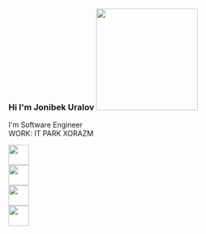 ### Hi I'm Jonibek Uralov <img src="https://media0.giphy.com/media/TFPdmm3rdzeZ0kP3zG/giphy.webp?cid=790b7611cw75ix3s3jj9swjweg0grcp6k1r851guk05qvcuw&ep=v1_gifs_search&rid=giphy.webp&ct=g" width="200px">

I'm Software Engineer <br>
WORK: IT PARK XORAZM 

<a href="https://www.youtube.com/@jonibek_dev"> 
 <img src="https://cdn-icons-png.flaticon.com/256/1384/1384060.png" width="40px">
</a> <br>
<a href="https://www.linkedin.com/in/jonibekuralov/">
 <img src="https://cdn1.iconfinder.com/data/icons/logotypes/32/circle-linkedin-512.png" width="40px">
</a> <br>
<a href="https://t.me/jonibek_devv">
 <img src="https://upload.wikimedia.org/wikipedia/commons/thumb/8/82/Telegram_logo.svg/2048px-Telegram_logo.svg.png" width="40px">
</a> <br>
<a href="https://www.instagram.com/jonibek.dev">
 <img src="https://upload.wikimedia.org/wikipedia/commons/thumb/a/a5/Instagram_icon.png/768px-Instagram_icon.png" width="40px">
</a>
